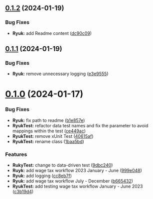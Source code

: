 ## [0.1.2](https://github.com/AK2083/Ryuk/compare/v0.1.1...v0.1.2) (2024-01-19)


### Bug Fixes

* **Ryuk:** add Readme content ([dc90c09](https://github.com/AK2083/Ryuk/commit/dc90c098424f63d03bdf60234490217aa1503e0d))



## [0.1.1](https://github.com/AK2083/Ryuk/compare/v0.1.0...v0.1.1) (2024-01-19)


### Bug Fixes

* **Ryuk:** remove unnecessary logging ([e3e9555](https://github.com/AK2083/Ryuk/commit/e3e95550cc004fbd07428526bef9f68a00ec10b1))



# [0.1.0](https://github.com/AK2083/Ryuk/compare/c3b19d4fcf5c82903401925504222608a1bf5d38...v0.1.0) (2024-01-17)


### Bug Fixes

* **Ryuk:** fix path to readme ([b1e857e](https://github.com/AK2083/Ryuk/commit/b1e857efadad75ee7b39f865b39fa48e979a9f8c))
* **RyukTest:** refactor data test names and fix the parameter to avoid mappings within the test ([ce449ac](https://github.com/AK2083/Ryuk/commit/ce449ac9fbad889dd9451bc092d202deb2ed5a92))
* **RyukTest:** remove xUnit Test ([40615af](https://github.com/AK2083/Ryuk/commit/40615af4678b0afafe3ff43db87ace758fb72a8f))
* **RyukTest:** rename class ([1baa5bd](https://github.com/AK2083/Ryuk/commit/1baa5bd21403ee39280bd1ef98cc88d4f53f5660))


### Features

* **RukyTest:** change to data-driven test ([9dbc240](https://github.com/AK2083/Ryuk/commit/9dbc240280a6edbb6b62488c48b48b859403768a))
* **Ruyk:** add wage tax workflow 2023 January - June ([999e048](https://github.com/AK2083/Ryuk/commit/999e048edbba9254e711b8480e11c74a2f12a800))
* **Ryuk:** add logging ([cc8eb7f](https://github.com/AK2083/Ryuk/commit/cc8eb7f2073e51b5c28d6a2758437f868486e88e))
* **Ryuk:** add wage tax workflow July - December ([b665432](https://github.com/AK2083/Ryuk/commit/b6654328c4e571a8e1b0aebfa5396df2a279cec4))
* **RyukTest:** add testing wage tax workflow January - June 2023 ([c3b19d4](https://github.com/AK2083/Ryuk/commit/c3b19d4fcf5c82903401925504222608a1bf5d38))



